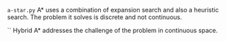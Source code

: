 
`a-star.py`
A* uses a combination of expansion search and also a heuristic search.
The problem it solves is discrete and not continuous.

``
Hybrid A* addresses the challenge of the problem in continuous space.
